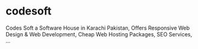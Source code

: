 # codesoft
Codes Soft a Software House in Karachi Pakistan, Offers Responsive Web Design &amp; Web Development, Cheap Web Hosting Packages, SEO Services, ...
